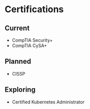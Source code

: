 # Certifications

## Current
- CompTIA Security+
- CompTIA CySA+
## Planned
- CISSP
## Exploring
- Certified Kubernetes Administrator